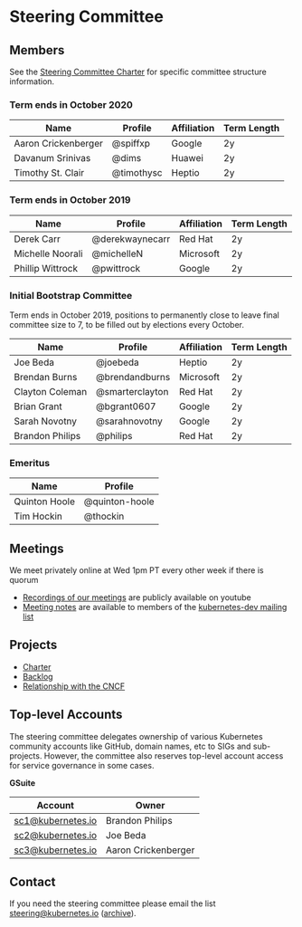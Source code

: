 # Steering Committee

## Members

See the [Steering Committee Charter](charter.md) for specific committee structure information.

### Term ends in October 2020

| Name | Profile | Affiliation | Term Length |
| ---- | ------- | ----------- | ----------- |
| Aaron Crickenberger | @spiffxp | Google | 2y |
| Davanum Srinivas | @dims | Huawei | 2y |
| Timothy St. Clair | @timothysc | Heptio | 2y |

### Term ends in October 2019

| Name | Profile | Affiliation | Term Length |
| ---- | ------- | ----------- | ----------- |
| Derek Carr | @derekwaynecarr | Red Hat | 2y |
| Michelle Noorali | @michelleN | Microsoft | 2y |
| Phillip Wittrock | @pwittrock | Google | 2y |

### Initial Bootstrap Committee

Term ends in October 2019, positions to permanently close to leave final committee size to 7, to be filled out by elections every October.

| Name | Profile | Affiliation | Term Length |
| ---- | ------- | ----------- | ----------- |
| Joe Beda | @joebeda | Heptio | 2y |
| Brendan Burns | @brendandburns | Microsoft | 2y |
| Clayton Coleman | @smarterclayton | Red Hat | 2y |
| Brian Grant | @bgrant0607 | Google | 2y |
| Sarah Novotny | @sarahnovotny | Google | 2y |
| Brandon Philips | @philips | Red Hat | 2y |

### Emeritus

| Name | Profile |
| ---- | ------- |
| Quinton Hoole | @quinton-hoole |
| Tim Hockin | @thockin |

## Meetings

We meet privately online at Wed 1pm PT every other week if there is quorum

- [Recordings of our meetings](https://www.youtube.com/watch?v=YAzgJRQxsdc&list=PL69nYSiGNLP1yP1B_nd9-drjoxp0Q14qM) are publicly available on youtube
- [Meeting notes](https://bit.ly/k8s-steering-wd) are available to members of the [kubernetes-dev mailing list](https://groups.google.com/forum/#!forum/kubernetes-dev)

## Projects

- [Charter](charter.md)
- [Backlog](https://github.com/kubernetes/steering/projects/1)
- [Relationship with the CNCF](cncf-and-k8s.md)

## Top-level Accounts

The steering committee delegates ownership of various Kubernetes community accounts like GitHub, domain names, etc to SIGs and sub-projects. However, the committee also reserves top-level account access for service governance in some cases.

**GSuite**

| Account | Owner |
| ------- | ----- |
| sc1@kubernetes.io | Brandon Philips |
| sc2@kubernetes.io | Joe Beda |
| sc3@kubernetes.io | Aaron Crickenberger |

## Contact

If you need the steering committee please email the list steering@kubernetes.io ([archive](https://groups.google.com/a/kubernetes.io/forum/#!forum/steering)).
